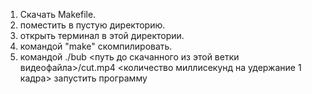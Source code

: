 1. Скачать Makefile.
2. поместить в пустую директорию.
3. открыть терминал в этой директории.
4. командой "make" скомпилировать.
5. командой ./bub <путь до скачанного из этой ветки видеофайла>/cut.mp4 <количество миллисекунд на удержание 1 кадра> запустить программу
